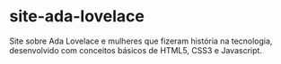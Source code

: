 # site-ada-lovelace
Site sobre Ada Lovelace e mulheres que fizeram história na tecnologia, desenvolvido com conceitos básicos de HTML5, CSS3 e Javascript. 
